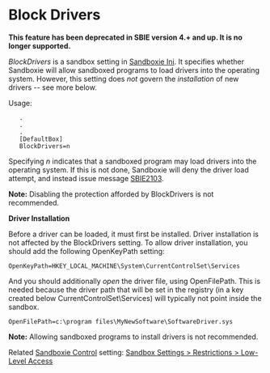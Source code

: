 # Block Drivers

**This feature has been deprecated in SBIE version 4.+ and up. It is no longer supported.**

_BlockDrivers_ is a sandbox setting in [Sandboxie Ini](SandboxieIni.md). It specifies whether Sandboxie will allow sandboxed programs to load drivers into the operating system. However, this setting does _not_ govern the _installation_ of new drivers -- see more below.

Usage:

```
   .
   .
   .
   [DefaultBox]
   BlockDrivers=n
```

Specifying _n_ indicates that a sandboxed program may load drivers into the operating system. If this is not done, Sandboxie will deny the driver load attempt, and instead issue message [SBIE2103](SBIE2103.md).

**Note:** Disabling the protection afforded by BlockDrivers is not recommended.

**Driver Installation**

Before a driver can be loaded, it must first be installed. Driver installation is not affected by the BlockDrivers setting. To allow driver installation, you should add the following OpenKeyPath setting:

```
OpenKeyPath=HKEY_LOCAL_MACHINE\System\CurrentControlSet\Services
```

And you should additionally _open_ the driver file, using OpenFilePath. This is needed because the driver path that will be set in the registry (in a key created below CurrentControlSet\Services) will typically not point inside the sandbox.

```
OpenFilePath=c:\program files\MyNewSoftware\SoftwareDriver.sys
```

**Note:** Allowing sandboxed programs to install drivers is not recommended.

Related [Sandboxie Control](SandboxieControl.md) setting: [Sandbox Settings > Restrictions > Low-Level Access](RestrictionsSettings.md#low-level-access--removed)
